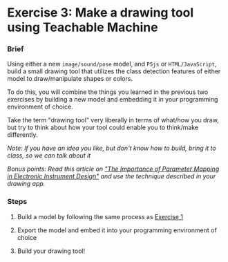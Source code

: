 # Exercise 3: Make a drawing tool using Teachable Machine

### Brief

Using either a new `image/sound/pose` model, and `P5js` or `HTML/JavaScript`, build a small drawing tool that utilizes the class detection features of either model to draw/manipulate shapes or colors.

To do this, you will combine the things you learned in the previous two exercises by building a new model and embedding it in your programming environment of choice.

Take the term "drawing tool" very liberally in terms of what/how you draw, but try to think about how your tool could enable you to think/make differently.

_Note: If you have an idea you like, but don't know how to build, bring it to class, so we can talk about it_

_Bonus points: Read this article on ["The Importance of Parameter Mapping in Electronic Instrument Design"](https://www.researchgate.net/publication/2542502_The_Importance_of_Parameter_Mapping_in_Electronic_Instrument_Design#fullTextFileContent) and use the technique described in your drawing app._

### Steps

1. Build a model by following the same process as [Exercise 1](#ex1-simple-image-model-with-teachable-machine)

2. Export the model and embed it into your programming environment of choice

3. Build your drawing tool!
